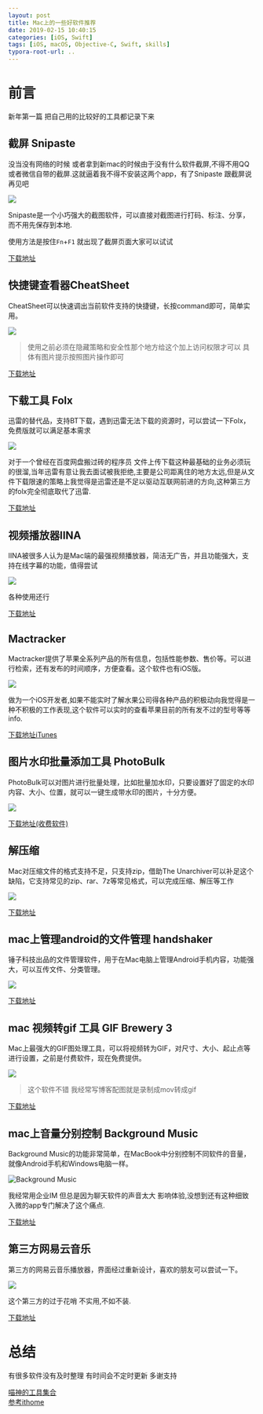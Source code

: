 ```yaml
---
layout: post
title: Mac上的一些好软件推荐
date: 2019-02-15 10:40:15
categories: [iOS, Swift]
tags: [iOS, macOS, Objective-C, Swift, skills]
typora-root-url: ..
---
```



# 前言

新年第一篇 把自己用的比较好的工具都记录下来


## 截屏 Snipaste

没当没有网络的时候 或者拿到新mac的时候由于没有什么软件截屏,不得不用QQ或者微信自带的截屏.这就逼着我不得不安装这两个app，有了Snipaste 跟截屏说再见吧

![](/assets/images/20190215Tools/snipaste.webp)

Snipaste是一个小巧强大的截图软件，可以直接对截图进行打码、标注、分享，而不用先保存到本地.

使用方法是按住`Fn`+`F1` 就出现了截屏页面大家可以试试

[下载地址](https://www.snipaste.com/)


## 快捷键查看器CheatSheet

CheatSheet可以快速调出当前软件支持的快捷键，长按command即可，简单实用。

![](/assets/images/20190215Tools/CheatSheet.webp)


> 使用之前必须在隐藏策略和安全性那个地方给这个加上访问权限才可以 具体有图片提示按照图片操作即可

[下载地址](https://www.mediaatelier.com/CheatSheet/)

## 下载工具 Folx

迅雷的替代品，支持BT下载，遇到迅雷无法下载的资源时，可以尝试一下Folx，免费版就可以满足基本需求

![](/assets/images/20190215Tools/Folx.webp)

对于一个曾经在百度网盘搬过砖的程序员 文件上传下载这种最基础的业务必须玩的很溜,当年迅雷有意让我去面试被我拒绝,主要是公司距离住的地方太远,但是从文件下载限速的策略上我觉得是迅雷还是不足以驱动互联网前进的方向,这种第三方的folx完全彻底取代了迅雷.

[下载地址](https://mac.eltima.com/cn/torrent-client.html)


## 视频播放器IINA

IINA被很多人认为是Mac端的最强视频播放器，简洁无广告，并且功能强大，支持在线字幕的功能，值得尝试

![](/assets/images/20190215Tools/IINA.webp)

各种使用还行 

[下载地址](https://iina.io/)

## Mactracker

Mactracker提供了苹果全系列产品的所有信息，包括性能参数、售价等。可以进行检索，还有发布的时间顺序，方便查看。这个软件也有iOS版。

![](/assets/images/20190215Tools/Mactracker.webp)

做为一个iOS开发者,如果不能实时了解水果公司得各种产品的积极动向我觉得是一种不积极的工作表现,这个软件可以实时的查看苹果目前的所有发不过的型号等等info.

[下载地址iTunes](https://itunes.apple.com/cn/app/mactracker/id430255202?mt=12)


## 图片水印批量添加工具 PhotoBulk

PhotoBulk可以对图片进行批量处理，比如批量加水印，只要设置好了固定的水印内容、大小、位置，就可以一键生成带水印的图片，十分方便。

![](/assets/images/20190215Tools/PhotoBulk.webp)

[下载地址(收费软件)](https://itunes.apple.com/cn/app/photobulk-watermark-in-batch/id537211143?mt=12)

## 解压缩

Mac对压缩文件的格式支持不足，只支持zip，借助The Unarchiver可以补足这个缺陷，它支持常见的zip、rar、7z等常见格式，可以完成压缩、解压等工作

![](/assets/images/20190215Tools/TheUnarchiver.webp)

[下载地址](https://itunes.apple.com/cn/app/the-unarchiver/id425424353?mt=12)

## mac上管理android的文件管理 handshaker


锤子科技出品的文件管理软件，用于在Mac电脑上管理Android手机内容，功能强大，可以互传文件、分类管理。

![](/assets/images/20190215Tools/HandShaker.webp)

[下载地址](https://www.smartisan.com/apps/#/handshaker)

## mac 视频转gif 工具 GIF Brewery 3

Mac上最强大的GIF图处理工具，可以将视频转为GIF，对尺寸、大小、起止点等进行设置，之前是付费软件，现在免费提供。

![](/assets/images/20190215Tools/GIFBrewery3.webp)

> 这个软件不错 我经常写博客配图就是录制成mov转成gif 

[下载地址]()

## mac上音量分别控制 Background Music

Background Music的功能非常简单，在MacBook中分别控制不同软件的音量，就像Android手机和Windows电脑一样。

![Background Music](/assets/images/20190215Tools/BackgroundMusic.webp)

我经常用企业IM 但总是因为聊天软件的声音太大 影响体验,没想到还有这种细致入微的app专门解决了这个痛点.

[下载地址](https://github.com/kyleneideck/BackgroundMusic/releases)

## 第三方网易云音乐

第三方的网易云音乐播放器，界面经过重新设计，喜欢的朋友可以尝试一下。

![](/assets/images/20190215Tools/ieaseMusic.webp)


这个第三方的过于花哨 不实用,不如不装.

[下载地址](https://github.com/trazyn/ieaseMusic)

# 总结

有很多软件没有及时整理 有时间会不定时更新 多谢支持

[喵神的工具集合](https://onevcat.com/apps/)  
[参考ithome](https://www.ithome.com/0/409/410.htm)
